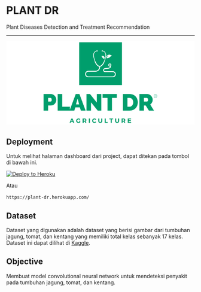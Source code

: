 # PLANT DR

Plant Diseases Detection and Treatment Recommendation

---

![Logo](logo.png)

## Deployment

Untuk melihat halaman dashboard dari project, dapat ditekan pada tombol di bawah ini.

[![Deploy to Heroku](https://www.herokucdn.com/deploy/button.svg)](https://plant-dr.herokuapp.com/)

Atau

```
https://plant-dr.herokuapp.com/
```

## Dataset

Dataset yang digunakan adalah dataset yang berisi gambar dari tumbuhan jagung, tomat, dan kentang yang memiliki total kelas sebanyak 17 kelas. Dataset ini dapat dilihat di [Kaggle](https://www.kaggle.com/datasets/vipoooool/new-plant-diseases-dataset).

## Objective

Membuat model convolutional neural network untuk mendeteksi penyakit pada tumbuhan jagung, tomat, dan kentang.
